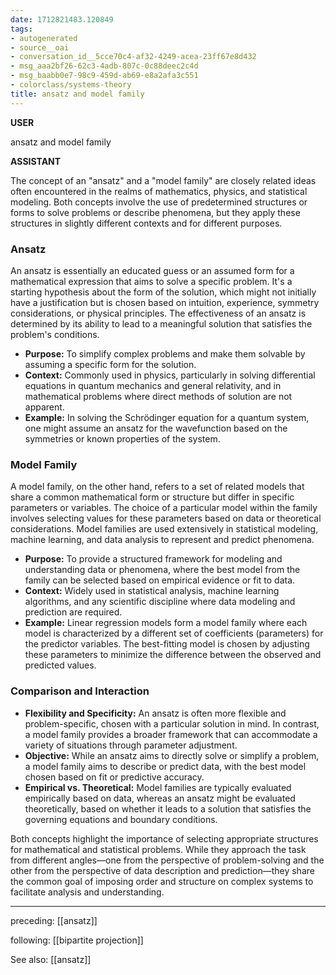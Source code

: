 ```yaml
---
date: 1712821483.120849
tags:
- autogenerated
- source__oai
- conversation_id__5cce70c4-af32-4249-acea-23ff67e8d432
- msg_aaa2bf26-62c3-4adb-807c-0c88deec2c4d
- msg_baabb0e7-98c9-459d-ab69-e8a2afa3c551
- colorclass/systems-theory
title: ansatz and model family
---
```


**USER**

ansatz and model family


**ASSISTANT**

The concept of an "ansatz" and a "model family" are closely related ideas often encountered in the realms of mathematics, physics, and statistical modeling. Both concepts involve the use of predetermined structures or forms to solve problems or describe phenomena, but they apply these structures in slightly different contexts and for different purposes.

### Ansatz

An ansatz is essentially an educated guess or an assumed form for a mathematical expression that aims to solve a specific problem. It's a starting hypothesis about the form of the solution, which might not initially have a justification but is chosen based on intuition, experience, symmetry considerations, or physical principles. The effectiveness of an ansatz is determined by its ability to lead to a meaningful solution that satisfies the problem's conditions.

- **Purpose:** To simplify complex problems and make them solvable by assuming a specific form for the solution.
- **Context:** Commonly used in physics, particularly in solving differential equations in quantum mechanics and general relativity, and in mathematical problems where direct methods of solution are not apparent.
- **Example:** In solving the Schrödinger equation for a quantum system, one might assume an ansatz for the wavefunction based on the symmetries or known properties of the system.

### Model Family

A model family, on the other hand, refers to a set of related models that share a common mathematical form or structure but differ in specific parameters or variables. The choice of a particular model within the family involves selecting values for these parameters based on data or theoretical considerations. Model families are used extensively in statistical modeling, machine learning, and data analysis to represent and predict phenomena.

- **Purpose:** To provide a structured framework for modeling and understanding data or phenomena, where the best model from the family can be selected based on empirical evidence or fit to data.
- **Context:** Widely used in statistical analysis, machine learning algorithms, and any scientific discipline where data modeling and prediction are required.
- **Example:** Linear regression models form a model family where each model is characterized by a different set of coefficients (parameters) for the predictor variables. The best-fitting model is chosen by adjusting these parameters to minimize the difference between the observed and predicted values.

### Comparison and Interaction

- **Flexibility and Specificity:** An ansatz is often more flexible and problem-specific, chosen with a particular solution in mind. In contrast, a model family provides a broader framework that can accommodate a variety of situations through parameter adjustment.
- **Objective:** While an ansatz aims to directly solve or simplify a problem, a model family aims to describe or predict data, with the best model chosen based on fit or predictive accuracy.
- **Empirical vs. Theoretical:** Model families are typically evaluated empirically based on data, whereas an ansatz might be evaluated theoretically, based on whether it leads to a solution that satisfies the governing equations and boundary conditions.

Both concepts highlight the importance of selecting appropriate structures for mathematical and statistical problems. While they approach the task from different angles—one from the perspective of problem-solving and the other from the perspective of data description and prediction—they share the common goal of imposing order and structure on complex systems to facilitate analysis and understanding.


---

preceding: [[ansatz]]  


following: [[bipartite projection]]

See also: [[ansatz]]